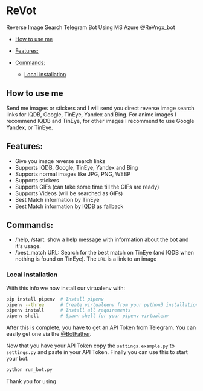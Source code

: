 # ReVot
Reverse Image Search Telegram Bot Using MS Azure
@ReVngx_bot

<!-- toc -->

- [How to use me](#how-to-use-me)
- [Features:](#features)
- [Commands:](#commands)

  * [Local installation](#local-installation)

<!-- tocstop -->

## How to use me
Send me images or stickers and I will send you direct reverse image search links for IQDB, Google, TinEye, Yandex and
Bing. For anime images I recommend IQDB and TinEye, for other images I recommend to use Google Yandex, or TinEye.

## Features:
- Give you image reverse search links
- Supports IQDB, Google, TinEye, Yandex and Bing
- Supports normal images like JPG, PNG, WEBP
- Supports stickers
- Supports GIFs (can take some time till the GIFs are ready)
- Supports Videos (will be searched as GIFs)
- Best Match information by TinEye
- Best Match information by IQDB as fallback

## Commands:
- /help, /start: show a help message with information about the bot and it's usage.
- /best_match URL: Search for the best match on TinEye (and IQDB when nothing is found on TinEye). The `URL` is a link
    to an image

### Local installation
With this info we now install our virtualenv with:
```bash
pip install pipenv  # Install pipenv
pipenv --three      # Create virtualeenv from your python3 installation
pipenv install      # Install all requirements
pipenv shell        # Spawn shell for your pipenv virtualenv
```

After this is complete, you have to get an API Token from Telegram. You can easily get one via the
[@BotFather](https://t.me/BotFather).

Now that you have your API Token copy the `settings.example.py` to `settings.py` and paste in your API Token.
Finally you can use this to start your bot.
```bash
python run_bot.py
```

Thank you for using

